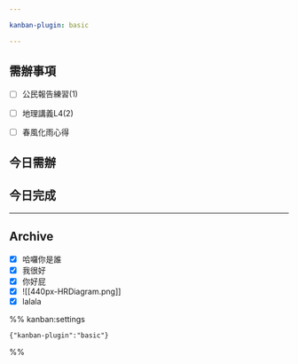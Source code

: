 ```yaml
---

kanban-plugin: basic

---
```


## 需辦事項

- [ ] 公民報告練習(1)
- [ ] 地理講義L4(2)
- [ ] 春風化雨心得


## 今日需辦



## 今日完成



***

## Archive

- [x] 哈囉你是誰
- [x] 我很好
- [x] 你好屁
- [x] ![[440px-HRDiagram.png]]
- [x] lalala

%% kanban:settings
```
{"kanban-plugin":"basic"}
```
%%